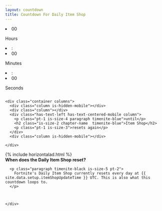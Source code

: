 ```yaml
---
layout: countdown
title: Countdown For Daily Item Shop
---
```




  <section class="item-shop hero container countdown-section is-fullheight">
    <div class="columns countdown-hours container is-vcentered">
      <div id="clock" class="column is-flex is-justify-content-center timenite-blue pt-4">
        <li class="has-text-centered"><span class="hours">00</span><p class="hours_text is-size-5 has-text-centered">Hours</p></li>
        <li class="pb-3 pr-3 pl-3 ">:</li>
        <li  class="has-text-centered"><span class="minutes">00</span><p class="minutes_text is-size-5 has-text-centered">Minutes</p></li>
        <li class="pb-3 pr-3 pl-3">:</li>
        <li  class="has-text-centered" ><span class="seconds">00</span><p class="seconds_text is-size-5 has-text-centered">Seconds</p></li>
      </div>
    </div>

    <div class="container columns">
      <div class="column is-hidden-mobile"></div>
      <div class="column"></div>
      <div class="has-text-left has-text-centered-mobile column">
        <p class="pt-1 is-size-4 paragraph timenite-blue">until</p>
        <h2 class="is-size-2 chapter-name  timenite-blue">Item Shop</h2>
        <p class="pt-1 is-size-3">resets again</p>
      </div>      
      <div class="column is-hidden-mobile"></div>

    </div>
  </section>


  <div class="container p-4">
    {% include horizontalad.html %}
    </div>


<section class="is-halfheight hero container">
  <div class="container p-4">
    <div class="support-section">
      <strong class="paragraph timenite-black is-size-5">
        When does the Daily Item Shop reset?
      </strong>

      <p class="paragraph timenite-black is-size-5 pt-2">
        Fortnite's Daily Item Shop currently resets every day at {{ site.data.setup.itemShopUpdateTime }} UTC. This is also what this countdown loops to. 
      </p>



    </div>
  </div>
</section>





